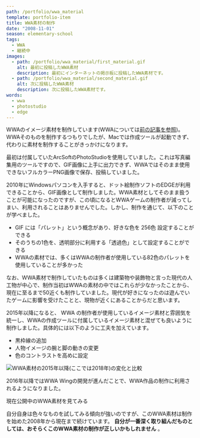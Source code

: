 ```yaml
---
path: /portfolio/wwa_material
template: portfolio-item
title: WWA素材の制作
date: "2008-11-01"
season: elementary-school
tags:
  - WWA
  - 継続中
images:
  - path: /portfolio/wwa_material/first_material.gif
    alt: 最初に投稿したWWA素材
    description: 最初にインターネットの掲示板に投稿したWWA素材です。
  - path: /portfolio/wwa_material/second_material.gif
    alt: 次に投稿したWWA素材
    description: 次に投稿したWWA素材です。
words:
  - wwa
  - photostudio
  - edge
---
```


WWAのイメージ素材を制作しています(WWAについては[前の記事を参照](/portfolio/first_internet))。WWAそのものを制作するつもりでしたが、Macでは作成ツールが起動できず、代わりに素材を制作することがきっかけになります。

最初は付属していたArcSoftのPhotoStudioを使用していました。これは写真編集用のツールですので、GIF画像に上手に出力できず、WWAではそのまま使用できないフルカラーPNG画像で保存、投稿していました。

2010年にWindowsパソコンを入手すると、ドット絵制作ソフトのEDGEが利用できることから、GIF画像として制作しました。WWA素材としてそのまま扱うことが可能になったのですが、この頃になるとWWAゲームの制作者が減ってしまい、利用されることはありませんでした。しかし、制作を通じて、以下のことが学べました。

- GIF には「パレット」という概念があり、好きな色を 256色 設定することができる
- そのうちの1色を、透明部分に利用する「透過色」として設定することができる
- WWAの素材では、多くはWWAの制作者が使用している82色のパレットを使用していることが多かった

なお、WWA素材で制作していたものは多くは建築物や装飾物と言った現代の人工物が中心で、制作当初はWWAの素材の中ではこれらが少なかったことから、現在に至るまで50近くも制作していました。現代が好きになったのは遊んでいたゲームに影響を受けたことと、現物が近くにあることからだと思います。

2015年以降になると、 WWA の制作者が使用しているイメージ素材と雰囲気を統一し、WWAの作成ツールに付属しているイメージ素材と混ぜても良いように制作しました。具体的には以下のように工夫を加えています。

- 黒枠線の追加
- 人物イメージの腕と脚の動きの変更
- 色のコントラストを高めに設定

![WWA素材の2015年以降(ここでは2018年)の変化と比較](/portfolio/wwa_material/wwa_material_adjust_2018.png)

2016年以降ではWWA Wingの開発が進んだことで、WWA作品の制作に利用されるようになりました。

<link-button href="/material/wwa/">現在公開中のWWA素材を見てみる</link-button>

自分自身は色々なものを試してみる傾向が強いのですが、このWWA素材は制作を始めた2008年から現在まで続けています。 **自分が一番深く取り組んだものとしては、おそらくこのWWA素材の制作が正しいかもしれません** 。
